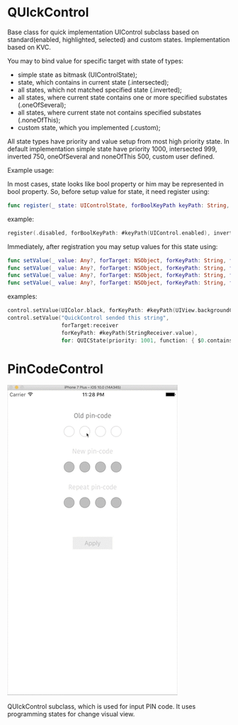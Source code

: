 # QUIckControl
Base class for quick implementation UIControl subclass based on standard(enabled, highlighted, selected) and custom states.
Implementation based on KVC.

You may to bind value for specific target with state of types:
 - simple state as bitmask (UIControlState);
 - state, which contains in current state (.intersected);
 - all states, which not matched specified state (.inverted);
 - all states, where current state contains one or more specified substates (.oneOfSeveral);
 - all states, where current state not contains specified substates (.noneOfThis);
 - custom state, which you implemented (.custom);
 
All state types have priority and value setup from most high priority state.
In default implementation simple state have priority 1000, intersected 999, inverted 750, oneOfSeveral and noneOfThis 500, custom user defined.

Example usage:

In most cases, state looks like bool property or him may be represented in bool property. So, before setup value for state, it need register using:
```swift
func register(_ state: UIControlState, forBoolKeyPath keyPath: String, inverted: Bool)
```
example:
```swift
register(.disabled, forBoolKeyPath: #keyPath(UIControl.enabled), inverted: true)
```

Immediately, after registration you may setup values for this state using:
```swift
func setValue(_ value: Any?, forTarget: NSObject, forKeyPath: String, forInvertedState: UIControlState) {
func setValue(_ value: Any?, forTarget: NSObject, forKeyPath: String, forAllStatesContained: UIControlState)  
func setValue(_ value: Any?, forTarget: NSObject, forKeyPath: String, for: UIControlState)
func setValue(_ value: Any?, forTarget: NSObject, forKeyPath: String, for: QUICState)
```
examples:
```swift
control.setValue(UIColor.black, forKeyPath: #keyPath(UIView.backgroundColor), forAllStatesContained: .highlighted)
control.setValue("QuickControl sended this string",
                 forTarget:receiver
                 forKeyPath: #keyPath(StringReceiver.value),
                 for: QUICState(priority: 1001, function: { $0.contains(.invalid) || $0 == .highlighted }))
```

# PinCodeControl

![demo](Resources/demo.gif)

QUIckControl subclass, which is used for input PIN code. It uses programming states for change visual view.
